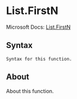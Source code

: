 ---
---

# List.FirstN

Microsoft Docs: [List.FirstN](https://docs.microsoft.com/en-us/powerquery-m/list-firstn)

## Syntax

```powerquery-m
Syntax for this function.
```

## About

About this function.

